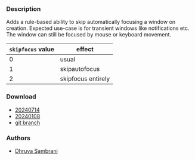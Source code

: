 ### Description
Adds a rule-based ability to skip automatically focusing a window on creation. Expected use-case is for transient windows like notifications etc. The window can still be focused by mouse or keyboard movement.

| `skipfocus` value | effect             |
| ----------------- | ------------------ |
| 0                 | usual              |
| 1                 | skipautofocus      |
| 2                 | skipfocus entirely |

### Download
- [20240714](https://codeberg.org/dwl/dwl-patches/raw/branch/main/patches/skipfocus/skipfocus.patch)
- [20240108](https://codeberg.org/dwl/dwl-patches/raw/branch/main/patches/skipfocus/skipfocus20240108.patch)
- [git branch](https://codeberg.org/dhruva_sambrani/dwl/src/branch/skipfocus)

### Authors
- [Dhruva Sambrani](https://codeberg.org/dhruva_sambrani)

